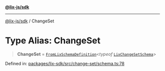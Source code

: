 [**@lix-js/sdk**](../README.md)

***

[@lix-js/sdk](../README.md) / ChangeSet

# Type Alias: ChangeSet

> **ChangeSet** = [`FromLixSchemaDefinition`](FromLixSchemaDefinition.md)\<*typeof* [`LixChangeSetSchema`](../variables/LixChangeSetSchema.md)\>

Defined in: [packages/lix-sdk/src/change-set/schema.ts:78](https://github.com/opral/monorepo/blob/e71bdb871680205b7a92b34085dd7fe79344e0d0/packages/lix-sdk/src/change-set/schema.ts#L78)
